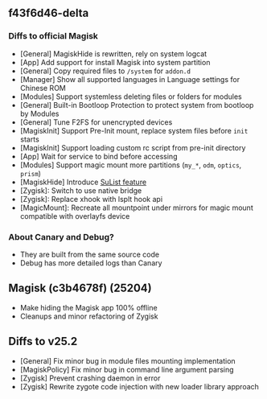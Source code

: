 ## f43f6d46-delta

### Diffs to official Magisk

- [General] MagiskHide is rewritten, rely on system logcat
- [App] Add support for install Magisk into system partition
- [General] Copy required files to `/system` for `addon.d`
- [Manager] Show all supported languages in Language settings for Chinese ROM
- [Modules] Support systemless deleting files or folders for modules
- [General] Built-in Bootloop Protection to protect system from bootloop by Modules
- [General] Tune F2FS for unencrypted devices
- [MagiskInit] Support Pre-Init mount, replace system files before `init` starts
- [MagiskInit] Support loading custom rc script from pre-init directory
- [App] Wait for service to bind before accessing
- [Modules] Support magic mount more partitions (`my_*`, `odm`, `optics`, `prism`)
- [MagiskHide] Introduce [SuList feature](https://huskydg.github.io/magisk-files/docs/sulist)
- [Zygisk]: Switch to use native bridge
- [Zygisk]: Replace xhook with lsplt hook api
- [MagicMount]: Recreate all mountpoint under mirrors for magic mount compatible with overlayfs device

### About Canary and Debug?

- They are built from the same source code
- Debug has more detailed logs than Canary

## Magisk (c3b4678f) (25204)

- Make hiding the Magisk app 100% offline
- Cleanups and minor refactoring of Zygisk

## Diffs to v25.2

- [General] Fix minor bug in module files mounting implementation
- [MagiskPolicy] Fix minor bug in command line argument parsing
- [Zygisk] Prevent crashing daemon in error
- [Zygisk] Rewrite zygote code injection with new loader library approach